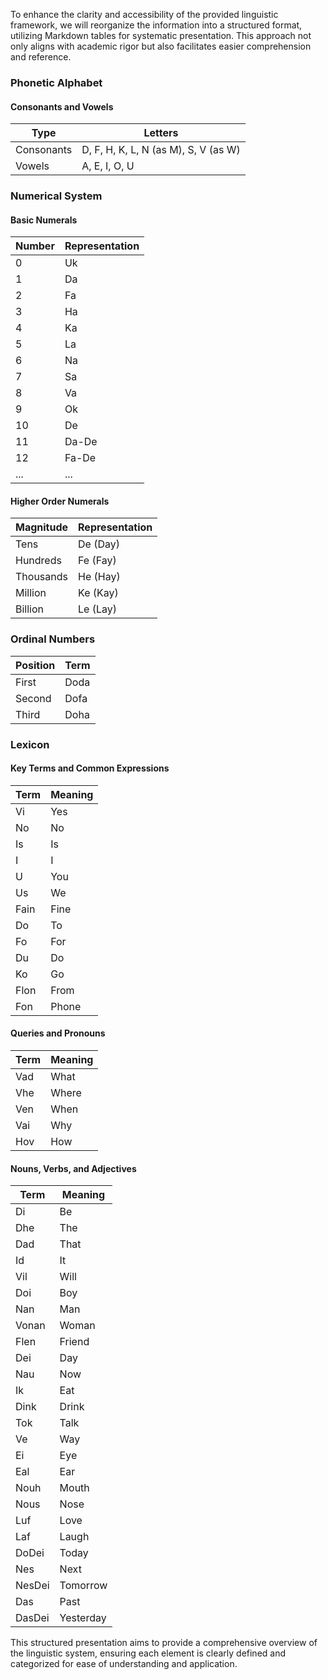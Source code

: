 To enhance the clarity and accessibility of the provided linguistic framework, we will reorganize the information into a structured format, utilizing Markdown tables for systematic presentation. This approach not only aligns with academic rigor but also facilitates easier comprehension and reference.

### Phonetic Alphabet

#### Consonants and Vowels

| Type       | Letters                           |
|------------|-----------------------------------|
| Consonants | D, F, H, K, L, N (as M), S, V (as W) |
| Vowels     | A, E, I, O, U                     |

### Numerical System

#### Basic Numerals

| Number | Representation |
|--------|----------------|
| 0      | Uk             |
| 1      | Da             |
| 2      | Fa             |
| 3      | Ha             |
| 4      | Ka             |
| 5      | La             |
| 6      | Na             |
| 7      | Sa             |
| 8      | Va             |
| 9      | Ok             |
| 10     | De             |
| 11     | Da-De          |
| 12     | Fa-De          |
| ...    | ...            |

#### Higher Order Numerals

| Magnitude | Representation |
|-----------|----------------|
| Tens      | De (Day)       |
| Hundreds  | Fe (Fay)       |
| Thousands | He (Hay)       |
| Million   | Ke (Kay)       |
| Billion   | Le (Lay)       |

### Ordinal Numbers

| Position | Term  |
|----------|-------|
| First    | Doda  |
| Second   | Dofa  |
| Third    | Doha  |

### Lexicon

#### Key Terms and Common Expressions

| Term      | Meaning |
|-----------|---------|
| Vi        | Yes     |
| No        | No      |
| Is        | Is      |
| I         | I       |
| U         | You     |
| Us        | We      |
| Fain      | Fine    |
| Do        | To      |
| Fo        | For     |
| Du        | Do      |
| Ko        | Go      |
| Flon      | From    |
| Fon       | Phone   |

#### Queries and Pronouns

| Term  | Meaning |
|-------|---------|
| Vad   | What    |
| Vhe   | Where   |
| Ven   | When    |
| Vai   | Why     |
| Hov   | How     |

#### Nouns, Verbs, and Adjectives

| Term   | Meaning  |
|--------|----------|
| Di     | Be       |
| Dhe    | The      |
| Dad    | That     |
| Id     | It       |
| Vil    | Will     |
| Doi    | Boy      |
| Nan    | Man      |
| Vonan  | Woman    |
| Flen   | Friend   |
| Dei    | Day      |
| Nau    | Now      |
| Ik     | Eat      |
| Dink   | Drink    |
| Tok    | Talk     |
| Ve     | Way      |
| Ei     | Eye      |
| Eal    | Ear      |
| Nouh   | Mouth    |
| Nous   | Nose     |
| Luf    | Love     |
| Laf    | Laugh    |
| DoDei  | Today    |
| Nes    | Next     |
| NesDei | Tomorrow |
| Das    | Past     |
| DasDei | Yesterday|

This structured presentation aims to provide a comprehensive overview of the linguistic system, ensuring each element is clearly defined and categorized for ease of understanding and application.
